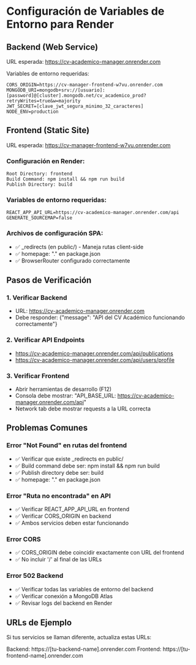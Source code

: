 # Configuración de Variables de Entorno para Render

## Backend (Web Service)
URL esperada: https://cv-academico-manager.onrender.com

Variables de entorno requeridas:
```
CORS_ORIGIN=https://cv-manager-frontend-w7vu.onrender.com
MONGODB_URI=mongodb+srv://[usuario]:[password]@[cluster].mongodb.net/cv_academico_prod?retryWrites=true&w=majority
JWT_SECRET=[clave_jwt_segura_minimo_32_caracteres]
NODE_ENV=production
```

## Frontend (Static Site)
URL esperada: https://cv-manager-frontend-w7vu.onrender.com

### Configuración en Render:
```
Root Directory: frontend
Build Command: npm install && npm run build
Publish Directory: build
```

### Variables de entorno requeridas:
```
REACT_APP_API_URL=https://cv-academico-manager.onrender.com/api
GENERATE_SOURCEMAP=false
```

### Archivos de configuración SPA:
- ✅ _redirects (en public/) - Maneja rutas client-side
- ✅ homepage: "." en package.json
- ✅ BrowserRouter configurado correctamente

## Pasos de Verificación

### 1. Verificar Backend
- URL: https://cv-academico-manager.onrender.com
- Debe responder: {"message": "API del CV Académico funcionando correctamente"}

### 2. Verificar API Endpoints
- https://cv-academico-manager.onrender.com/api/publications
- https://cv-academico-manager.onrender.com/api/users/profile

### 3. Verificar Frontend
- Abrir herramientas de desarrollo (F12)
- Consola debe mostrar: "API_BASE_URL: https://cv-academico-manager.onrender.com/api"
- Network tab debe mostrar requests a la URL correcta

## Problemas Comunes

### Error "Not Found" en rutas del frontend
- ✅ Verificar que existe _redirects en public/
- ✅ Build command debe ser: npm install && npm run build
- ✅ Publish directory debe ser: build
- ✅ homepage: "." en package.json

### Error "Ruta no encontrada" en API
- ✅ Verificar REACT_APP_API_URL en frontend
- ✅ Verificar CORS_ORIGIN en backend
- ✅ Ambos servicios deben estar funcionando

### Error CORS
- ✅ CORS_ORIGIN debe coincidir exactamente con URL del frontend
- ✅ No incluir '/' al final de las URLs

### Error 502 Backend
- ✅ Verificar todas las variables de entorno del backend
- ✅ Verificar conexión a MongoDB Atlas
- ✅ Revisar logs del backend en Render

## URLs de Ejemplo
Si tus servicios se llaman diferente, actualiza estas URLs:

Backend: https://[tu-backend-name].onrender.com
Frontend: https://[tu-frontend-name].onrender.com